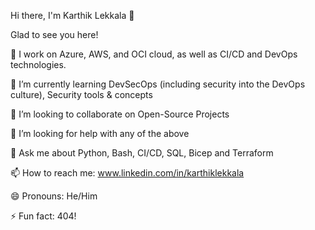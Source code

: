 Hi there, I'm Karthik Lekkala 👋

Glad to see you here!

🔭 I work on Azure, AWS, and OCI cloud, as well as CI/CD and DevOps technologies.

🌱 I’m currently learning DevSecOps (including security into the DevOps culture), Security tools & concepts

👯 I’m looking to collaborate on Open-Source Projects

🤔 I’m looking for help with any of the above

💬 Ask me about Python, Bash, CI/CD, SQL, Bicep and Terraform

📫 How to reach me: www.linkedin.com/in/karthiklekkala

😄 Pronouns: He/Him

⚡ Fun fact: 404!
